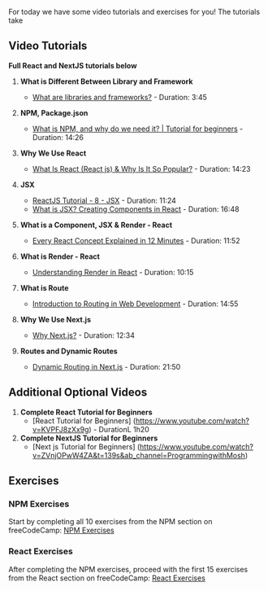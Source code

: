 For today we have some video tutorials and exercises for you!
The tutorials take


## Video Tutorials
**Full React and NextJS tutorials below**

1. **What is Different Between Library and Framework**
   - [What are libraries and frameworks?](https://www.youtube.com/watch?v=LimOOe6I4eo) - Duration: 3:45

2. **NPM, Package.json**
   - [What is NPM, and why do we need it? | Tutorial for beginners](https://www.youtube.com/watch?v=P3aKRdUyr0s&ab_channel=CoderCoder) - Duration: 14:26

4. **Why We Use React**
   - [What Is React (React js) & Why Is It So Popular?](https://www.youtube.com/watch?v=N3AkSS5hXMA&ab_channel=ProgrammingwithMosh) - Duration: 14:23


6. **JSX**
   - [ReactJS Tutorial - 8 - JSX](https://www.youtube.com/watch?v=7fPXI_MnBOY&ab_channel=Codevolution) - Duration: 11:24
   - [What is JSX? Creating Components in React](https://www.youtube.com/watch?v=PbkwqVZsUgs&ab_channel=SamMeech-Ward) - Duration: 16:48

7. **What is a Component, JSX & Render - React**
   - [Every React Concept Explained in 12 Minutes](https://www.youtube.com/watch?v=wIyHSOugGGw&ab_channel=CodeBootcamp) - Duration: 11:52

8. **What is Render - React**
   - [Understanding Render in React]([https://www.youtube.com/watch?v=8YqUBVOIt7g](https://www.youtube.com/watch?v=mECV6nGOqNo&ab_channel=CodeSketched)) - Duration: 10:15

10. **What is Route**
    - [Introduction to Routing in Web Development](https://www.youtube.com/watch?v=Law7wfdg_ls) - Duration: 14:55

11. **Why We Use Next.js**
    - [Why Next.js?](https://www.youtube.com/watch?v=SYyTvwq-gkI) - Duration: 12:34

12. **Routes and Dynamic Routes**
    - [Dynamic Routing in Next.js](https://www.youtube.com/watch?v=RebA5J-rlwg) - Duration: 21:50

## Additional Optional Videos
1. **Complete React Tutorial for Beginners**
   - [React Tutorial for Beginners] (https://www.youtube.com/watch?v=KVPFJ8zXx9g) - DurationL 1h20
2. **Complete NextJS Tutorial for Beginners**
   - [Next js Tutorial for Beginners] (https://www.youtube.com/watch?v=ZVnjOPwW4ZA&t=139s&ab_channel=ProgrammingwithMosh)

## Exercises

### NPM Exercises
Start by completing all 10 exercises from the NPM section on freeCodeCamp:
[NPM Exercises](https://www.freecodecamp.org/learn/back-end-development-and-apis/)

### React Exercises
After completing the NPM exercises, proceed with the first 15 exercises from the React section on freeCodeCamp:
[React Exercises](https://www.freecodecamp.org/learn/front-end-development-libraries/)
